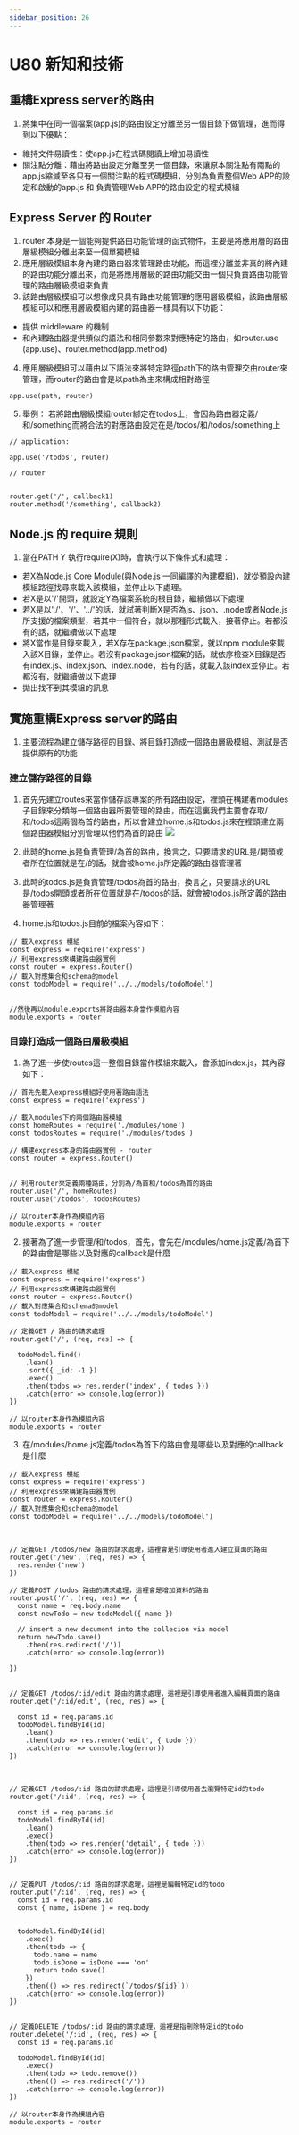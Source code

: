 ```yaml
---
sidebar_position: 26
---
```


# U80 新知和技術


## 重構Express server的路由
1. 將集中在同一個檔案(app.js)的路由設定分離至另一個目錄下做管理，進而得到以下優點：
  - 維持文件易讀性：使app.js在程式碼閱讀上增加易讀性
  - 關注點分離：藉由將路由設定分離至另一個目錄，來讓原本關注點有兩點的app.js縮減至各只有一個關注點的程式碼模組，分別為負責整個Web APP的設定和啟動的app.js 和 負責管理Web APP的路由設定的程式模組

## Express Server 的 Router
1. router 本身是一個能夠提供路由功能管理的函式物件，主要是將應用層的路由層級模組分離出來至一個單獨模組
2. 應用層級模組本身內建的路由器來管理路由功能，而這裡分離並非真的將內建的路由功能分離出來，而是將應用層級的路由功能交由一個只負責路由功能管理的路由層級模組來負責
3. 該路由層級模組可以想像成只具有路由功能管理的應用層級模組，該路由層級模組可以和應用層級模組內建的路由器一樣具有以下功能：
  - 提供 middleware 的機制
  - 和內建路由器提供類似的語法和相同參數來對應特定的路由，如router.use (app.use)、router.method(app.method)
4. 應用層級模組可以藉由以下語法來將特定路徑path下的路由管理交由router來管理，而router的路由會是以path為主來構成相對路徑
```
app.use(path, router)
```
5. 舉例： 若將路由層級模組router綁定在todos上，會因為路由器定義/和/something而將合法的對應路由設定在是/todos/和/todos/something上
```
// application:

app.use('/todos', router)

// router


router.get('/', callback1)
router.method('/something', callback2)
```

## Node.js 的 require 規則
1. 當在PATH Y 執行require(X)時，會執行以下條件式和處理：
  - 若X為Node.js Core Module(與Node.js 一同編譯的內建模組)，就從預設內建模組路徑找尋來載入該模組，並停止以下處理。
  - 若X是以'/'開頭，就設定Y為檔案系統的根目錄，繼續做以下處理
  - 若X是以'./'、'/'、'../'的話，就試著判斷X是否為js、json、.node或者Node.js所支援的檔案類型，若其中一個符合，就以那種形式載入，接著停止。若都沒有的話，就繼續做以下處理
  - 將X當作是目錄來載入，若X存在package.json檔案，就以npm module來載入該X目錄，並停止。若沒有package.json檔案的話，就依序檢查X目錄是否有index.js、index.json、index.node，若有的話，就載入該index並停止。若都沒有，就繼續做以下處理
  - 拋出找不到其模組的訊息


## 實施重構Express server的路由
1. 主要流程為建立儲存路徑的目錄、將目錄打造成一個路由層級模組、測試是否提供原有的功能


### 建立儲存路徑的目錄
1. 首先先建立routes來當作儲存該專案的所有路由設定，裡頭在構建著modules子目錄來分類每一個路由器所要管理的路由，而在這裏我們主要會存取/和/todos這兩個為首的路由，所以會建立home.js和todos.js來在裡頭建立兩個路由器模組分別管理以他們為首的路由
![](https://res.cloudinary.com/dqfxgtyoi/image/upload/v1638537144/blog/srello/TODO-LIST_vexybw.png)

2. 此時的home.js是負責管理/為首的路由，換言之，只要請求的URL是/開頭或者所在位置就是在/的話，就會被home.js所定義的路由器管理著

3. 此時的todos.js是負責管理/todos為首的路由，換言之，只要請求的URL是/todos開頭或者所在位置就是在/todos的話，就會被todos.js所定義的路由器管理著

4. home.js和todos.js目前的檔案內容如下： 

```
// 載入express 模組
const express = require('express')
// 利用express來構建路由器實例
const router = express.Router()
// 載入對應集合和schema的model
const todoModel = require('../../models/todoModel')


//然後再以module.exports將路由器本身當作模組內容
module.exports = router
```

### 目錄打造成一個路由層級模組
1. 為了進一步使routes這一整個目錄當作模組來載入，會添加index.js，其內容如下：
```
// 首先先載入express模組好使用著路由語法
const express = require('express')

// 載入modules下的兩個路由器模組
const homeRoutes = require('./modules/home')
const todosRoutes = require('./modules/todos')

// 構建express本身的路由器實例 - router
const router = express.Router()


// 利用router來定義兩種路由，分別為/為首和/todos為首的路由
router.use('/', homeRoutes)
router.use('/todos', todosRoutes)

// 以router本身作為模組內容
module.exports = router
```


2. 接著為了進一步管理/和/todos，首先，會先在/modules/home.js定義/為首下的路由會是哪些以及對應的callback是什麼

```
// 載入express 模組
const express = require('express')
// 利用express來構建路由器實例
const router = express.Router()
// 載入對應集合和schema的model
const todoModel = require('../../models/todoModel')

// 定義GET / 路由的請求處理
router.get('/', (req, res) => {

  todoModel.find()
    .lean()
    .sort({ _id: -1 })
    .exec()
    .then(todos => res.render('index', { todos }))
    .catch(error => console.log(error))
})

// 以router本身作為模組內容
module.exports = router
```

3. 在/modules/home.js定義/todos為首下的路由會是哪些以及對應的callback是什麼

```
// 載入express 模組
const express = require('express')
// 利用express來構建路由器實例
const router = express.Router()
// 載入對應集合和schema的model
const todoModel = require('../../models/todoModel')



// 定義GET /todos/new 路由的請求處理，這裡會是引導使用者進入建立頁面的路由
router.get('/new', (req, res) => {
  res.render('new')
})

// 定義POST /todos 路由的請求處理，這裡會是增加資料的路由
router.post('/', (req, res) => {
  const name = req.body.name
  const newTodo = new todoModel({ name })

  // insert a new document into the collecion via model
  return newTodo.save()
    .then(res.redirect('/'))
    .catch(error => console.log(error))

})


// 定義GET /todos/:id/edit 路由的請求處理，這裡是引導使用者進入編輯頁面的路由
router.get('/:id/edit', (req, res) => {

  const id = req.params.id
  todoModel.findById(id)
    .lean()
    .then(todo => res.render('edit', { todo }))
    .catch(error => console.log(error))
})



// 定義GET /todos/:id 路由的請求處理，這裡是引導使用者去瀏覽特定id的todo
router.get('/:id', (req, res) => {

  const id = req.params.id
  todoModel.findById(id)
    .lean()
    .exec()
    .then(todo => res.render('detail', { todo }))
    .catch(error => console.log(error))
})


// 定義PUT /todos/:id 路由的請求處理，這裡是編輯特定id的todo
router.put('/:id', (req, res) => {
  const id = req.params.id
  const { name, isDone } = req.body


  todoModel.findById(id)
    .exec()
    .then(todo => {
      todo.name = name
      todo.isDone = isDone === 'on'
      return todo.save()
    })
    .then(() => res.redirect(`/todos/${id}`))
    .catch(error => console.log(error))
})


// 定義DELETE /todos/:id 路由的請求處理，這裡是指刪除特定id的todo
router.delete('/:id', (req, res) => {
  const id = req.params.id

  todoModel.findById(id)
    .exec()
    .then(todo => todo.remove())
    .then(() => res.redirect('/'))
    .catch(error => console.log(error))
})

// 以router本身作為模組內容
module.exports = router
```